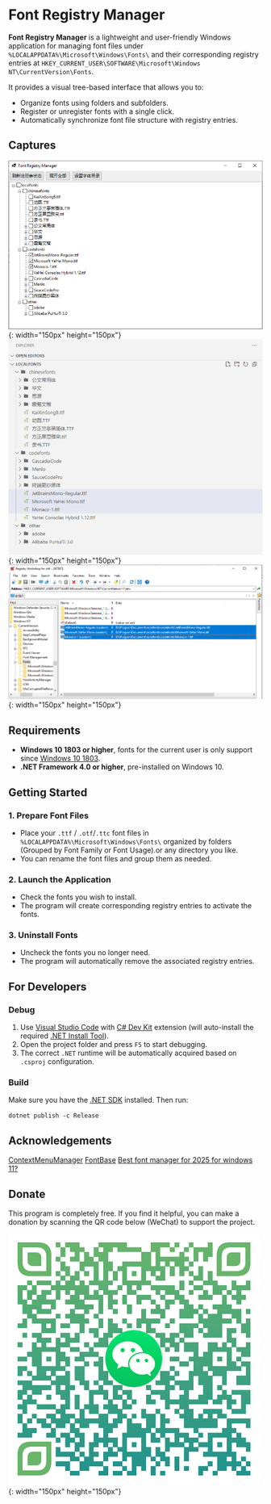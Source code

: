 # Font Registry Manager

**Font Registry Manager** is a lightweight and user-friendly Windows application for managing font files under
`%LOCALAPPDATA%\Microsoft\Windows\Fonts\` and their corresponding registry entries at `HKEY_CURRENT_USER\SOFTWARE\Microsoft\Windows NT\CurrentVersion\Fonts`.

It provides a visual tree-based interface that allows you to:

- Organize fonts using folders and subfolders.
- Register or unregister fonts with a single click.
- Automatically synchronize font file structure with registry entries.

## Captures
![FontRegistryManager](asserts\main.png){: width="150px" height="150px"}
![Font Files in Explorer](asserts\tree.png){: width="150px" height="150px"}
![Font Registry](asserts\registry.png){: width="150px" height="150px"}


## Requirements

- **Windows 10 1803 or higher**, fonts for the current user is only support since [Windows 10 1803](https://superuser.com/questions/1658678/detect-path-of-font-on-windows).
- **.NET Framework 4.0 or higher**, pre-installed on Windows 10.

## Getting Started

### 1. Prepare Font Files

- Place your `.ttf` / `.otf`/`.ttc` font files in `%LOCALAPPDATA%\Microsoft\Windows\Fonts\`  organized by folders (Grouped by Font Family or Font Usage).or any directory you like.
- You can rename the font files and group them as needed.

### 2. Launch the Application

- Check the fonts you wish to install.
- The program will create corresponding registry entries to activate the fonts.

### 3. Uninstall Fonts

- Uncheck the fonts you no longer need.
- The program will automatically remove the associated registry entries.

## For Developers

### Debug

1. Use [Visual Studio Code](https://code.visualstudio.com/) with [C# Dev Kit](https://marketplace.visualstudio.com/items?itemName=ms-dotnettools.csdevkit) extension (will auto-install the required [.NET Install Tool](https://marketplace.visualstudio.com/items?itemName=ms-dotnettools.vscode-dotnet-runtime)).
2. Open the project folder and press `F5` to start debugging.
3. The correct `.NET` runtime will be automatically acquired based on `.csproj` configuration.

### Build

Make sure you have the [.NET SDK](https://dotnet.microsoft.com/download/dotnet) installed.
Then run:

```batch
dotnet publish -c Release
```

## Acknowledgements

[ContextMenuManager](https://github.com/BluePointLilac/ContextMenuManager)
[FontBase](https://forum.fontba.se/t/ability-to-keep-font-activated-even-if-fonbase-is-exited/1672)
[Best font manager for 2025 for windows 11?](https://www.reddit.com/r/typography/comments/1i3h9u5/comment/m7mzztu/)

## Donate

This program is completely free. If you find it helpful, you can make a donation by scanning the QR code below (WeChat) to support the project.

![Buy me a coffee](asserts\donate-wechat.png){: width="150px" height="150px"}